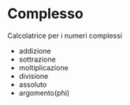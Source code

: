 # Complesso
Calcolatrice per i numeri complessi 
* addizione
* sottrazione
* moltiplicazione
* divisione
* assoluto
* argomento(phi)
